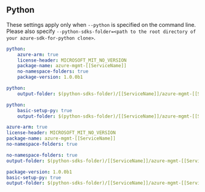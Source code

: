 ## Python

These settings apply only when `--python` is specified on the command line.
Please also specify `--python-sdks-folder=<path to the root directory of your azure-sdk-for-python clone>`.

``` yaml $(python) && !$(track2)
python: 
    azure-arm: true
    license-header: MICROSOFT_MIT_NO_VERSION
    package-name: azure-mgmt-[[ServiceName]]
    no-namespace-folders: true
    package-version: 1.0.0b1
```

``` yaml $(python-mode) == 'update' && !$(track2)
python:
    output-folder: $(python-sdks-folder)/[[ServiceName]]/azure-mgmt-[[ServiceName]]/azure/mgmt/[[ServiceName]]
```
``` yaml $(python-mode) == 'create' && !$(track2)
python:
    basic-setup-py: true
    output-folder: $(python-sdks-folder)/[[ServiceName]]/azure-mgmt-[[ServiceName]]
```

``` yaml $(python) && $(track2)
azure-arm: true
license-header: MICROSOFT_MIT_NO_VERSION
package-name: azure-mgmt-[[ServiceName]]
no-namespace-folders: true
```

``` yaml $(python-mode) == 'update'
no-namespace-folders: true
output-folder: $(python-sdks-folder)/[[ServiceName]]/azure-mgmt-[[ServiceName]]/azure/mgmt/[[ServiceName]]
```

``` yaml $(python-mode) == 'create' && $(track2)
package-version: 1.0.0b1
basic-setup-py: true
output-folder: $(python-sdks-folder)/[[ServiceName]]/azure-mgmt-[[ServiceName]]
```

